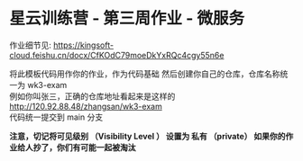 # 星云训练营 - 第三周作业 - 微服务

作业细节见: https://kingsoft-cloud.feishu.cn/docx/CfKOdC79moeDkYxRQc4cgy55n6e

将此模板代码用作你的作业，作为代码基础 
然后创建你自己的仓库，仓库名称统一为 wk3-exam  
例如你叫张三，正确的仓库地址看起来是这样的 http://120.92.88.48/zhangsan/wk3-exam  
代码统一提交到 main 分支

**注意，切记将可见级别 （Visibility Level ） 设置为 私有 （private） 如果你的作业给人抄了，你们有可能一起被淘汰**




